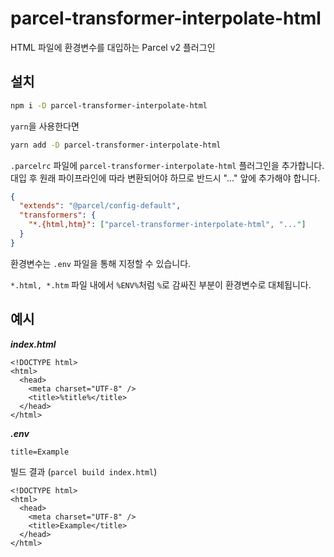# parcel-transformer-interpolate-html

HTML 파일에 환경변수를 대입하는 Parcel v2 플러그인

## 설치

```bash
npm i -D parcel-transformer-interpolate-html
```

`yarn`을 사용한다면

```bash
yarn add -D parcel-transformer-interpolate-html
```

`.parcelrc` 파일에 `parcel-transformer-interpolate-html` 플러그인을 추가합니다.  
대입 후 원래 파이프라인에 따라 변환되어야 하므로 반드시 "..." 앞에 추가해야 합니다.

```json
{
  "extends": "@parcel/config-default",
  "transformers": {
    "*.{html,htm}": ["parcel-transformer-interpolate-html", "..."]
  }
}
```

환경변수는 `.env` 파일을 통해 지정할 수 있습니다.

`*.html, *.htm` 파일 내에서 `%ENV%`처럼 `%`로 감싸진 부분이 환경변수로 대체됩니다.

## 예시

_**index.html**_

```
<!DOCTYPE html>
<html>
  <head>
    <meta charset="UTF-8" />
    <title>%title%</title>
  </head>
</html>
```

_**.env**_

```
title=Example
```

빌드 결과 (`parcel build index.html`)

```
<!DOCTYPE html>
<html>
  <head>
    <meta charset="UTF-8" />
    <title>Example</title>
  </head>
</html>
```
